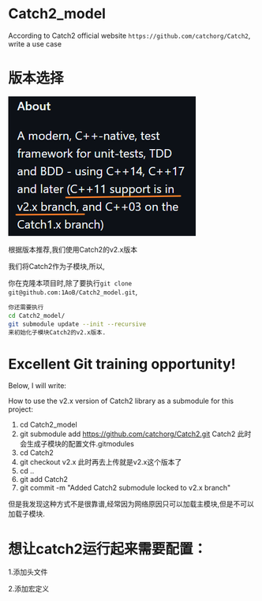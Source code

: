 # Catch2_model
According to Catch2 official website `https://github.com/catchorg/Catch2`, write a use case

# 版本选择



![image-20241216165611233](./assets/image-20241216165611233.png)

根据版本推荐,我们使用Catch2的v2.x版本

我们将Catch2作为子模块,所以,

你在克隆本项目时,除了要执行`git clone git@github.com:1AoB/Catch2_model.git`,

```bash
你还需要执行
cd Catch2_model/  
git submodule update --init --recursive
来初始化子模块Catch2的v2.x版本.
```

# Excellent Git training opportunity!

Below, I will write:

How to use the v2.x version of Catch2 library as a submodule for this project:

1. cd Catch2_model
2. git submodule add https://github.com/catchorg/Catch2.git Catch2   此时会生成子模块的配置文件.gitmodules
3. cd Catch2
4. git checkout v2.x   此时再去上传就是v2.x这个版本了
5. cd .. 
6. git add Catch2
7. git commit -m "Added Catch2 submodule locked to v2.x branch"

但是我发现这种方式不是很靠谱,经常因为网络原因只可以加载主模块,但是不可以加载子模块.



# 想让catch2运行起来需要配置：

1.添加头文件

2.添加宏定义

